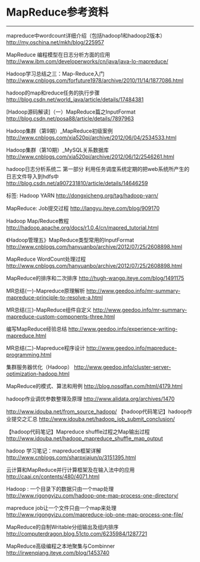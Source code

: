 #  MapReduce参考资料 

------
mapreduce中wordcount详细介绍（包括hadoop1和hadoop2版本） 
http://my.oschina.net/mkh/blog/225957 

MapReduce 编程模型在日志分析方面的应用 
http://www.ibm.com/developerworks/cn/java/java-lo-mapreduce/ 

Hadoop学习总结之三：Map-Reduce入门 
http://www.cnblogs.com/forfuture1978/archive/2010/11/14/1877086.html 

hadoop的map和reduce任务的执行步骤 
http://blog.csdn.net/world_java/article/details/17484381 

[Hadoop源码解读]（一）MapReduce篇之InputFormat 
http://blog.csdn.net/posa88/article/details/7897963 

Hadoop集群（第9期）_MapReduce初级案例 
http://www.cnblogs.com/xia520pi/archive/2012/06/04/2534533.html 

Hadoop集群（第10期）_MySQL关系数据库 
http://www.cnblogs.com/xia520pi/archive/2012/06/12/2546261.html 

hadoop日志分析系统二 第一部分 利用任务调度系统定期的把web系统所产生的日志文件导入到hdfs中 
http://blog.csdn.net/a907231810/article/details/14646259 

标签: Hadoop YARN 
http://dongxicheng.org/tag/hadoop-yarn/ 

MapReduce: Job提交过程 
http://langyu.iteye.com/blog/909170

Hadoop Map/Reduce教程 
http://hadoop.apache.org/docs/r1.0.4/cn/mapred_tutorial.html


《Hadoop管理五》MapReduce类型常用的InputFormat
http://www.cnblogs.com/hanyuanbo/archive/2012/07/25/2608898.html

MapReduce WordCount处理过程
http://www.cnblogs.com/hanyuanbo/archive/2012/07/25/2608898.html


MapReduce的排序和二次排序
http://hugh-wangp.iteye.com/blog/1491175

MR总结(一)-Mapreduce原理解析
http://www.geedoo.info/mr-summary-mapreduce-principle-to-resolve-a.html




MR总结(三)-MapReduce组件自定义
http://www.geedoo.info/mr-summary-mapreduce-custom-components-three.html

编写MapReduce经验总结
http://www.geedoo.info/experience-writing-mapreduce.html

MR总结(二)-Mapreduce程序设计
http://www.geedoo.info/mapreduce-programming.html

集群服务器优化（Hadoop）
http://www.geedoo.info/cluster-server-optimization-hadoop.html



MapReduce的模式、算法和用例
http://blog.nosqlfan.com/html/4179.html

hadoop作业调优参数整理及原理
http://www.alidata.org/archives/1470 



http://www.idouba.net/from_source_hadoop/ 
【hadoop代码笔记】hadoop作业提交之汇总
http://www.idouba.net/hadoop_job_submit_conclusion/

【hadoop代码笔记】Mapreduce shuffle过程之Map输出过程
http://www.idouba.net/hadoop_mapreduce_shuffle_map_output



hadoop 学习笔记：mapreduce框架详解
http://www.cnblogs.com/sharpxiajun/p/3151395.html


云计算和MapReduce并行计算框架及在输入法中的应用
http://caai.cn/contents/480/4071.html

Hadoop : 一个目录下的数据只由一个map处理
http://www.rigongyizu.com/hadoop-one-map-process-one-directory/

mapreduce job让一个文件只由一个map来处理
http://www.rigongyizu.com/mapreduce-job-one-map-process-one-file/


MapReduce的自制Writable分组输出及组内排序
http://computerdragon.blog.51cto.com/6235984/1287721


MapReduce高级编程之本地聚集与Combinner
http://irwenqiang.iteye.com/blog/1453740

